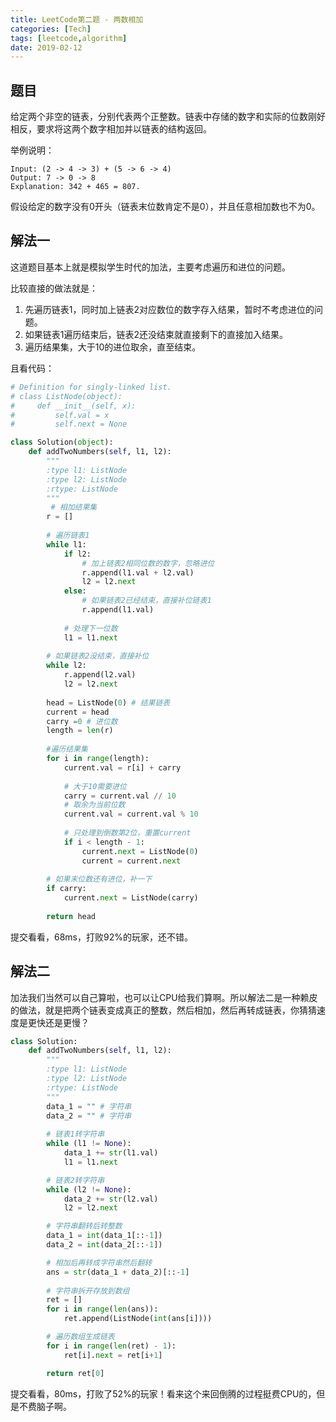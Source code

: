 ```yaml
---
title: LeetCode第二题 - 两数相加
categories: [Tech]
tags: [leetcode,algorithm]
date: 2019-02-12
---
```


## 题目

给定两个非空的链表，分别代表两个正整数。链表中存储的数字和实际的位数刚好相反，要求将这两个数字相加并以链表的结构返回。

举例说明：

```
Input: (2 -> 4 -> 3) + (5 -> 6 -> 4)
Output: 7 -> 0 -> 8
Explanation: 342 + 465 = 807.
```

假设给定的数字没有0开头（链表末位数肯定不是0），并且任意相加数也不为0。

## 解法一

这道题目基本上就是模拟学生时代的加法，主要考虑遍历和进位的问题。

比较直接的做法就是：

1. 先遍历链表1，同时加上链表2对应数位的数字存入结果，暂时不考虑进位的问题。
2. 如果链表1遍历结束后，链表2还没结束就直接剩下的直接加入结果。
3. 遍历结果集，大于10的进位取余，直至结束。

且看代码：

```python
# Definition for singly-linked list.
# class ListNode(object):
#     def __init__(self, x):
#         self.val = x
#         self.next = None

class Solution(object):
    def addTwoNumbers(self, l1, l2):
        """
        :type l1: ListNode
        :type l2: ListNode
        :rtype: ListNode
        """
         # 相加结果集
        r = []
        
        # 遍历链表1
        while l1:
            if l2: 
                # 加上链表2相同位数的数字，忽略进位
                r.append(l1.val + l2.val)
                l2 = l2.next
            else:
                # 如果链表2已经结束，直接补位链表1
                r.append(l1.val)
            
            # 处理下一位数
            l1 = l1.next
        
        # 如果链表2没结束，直接补位
        while l2:
            r.append(l2.val)
            l2 = l2.next
        
        head = ListNode(0) # 结果链表
        current = head
        carry =0 # 进位数
        length = len(r)
        
        #遍历结果集
        for i in range(length):
            current.val = r[i] + carry
            
            # 大于10需要进位
            carry = current.val // 10
            # 取余为当前位数
            current.val = current.val % 10
            
            # 只处理到倒数第2位，重置current
            if i < length - 1:
                current.next = ListNode(0)
                current = current.next
        
        # 如果末位数还有进位，补一下
        if carry:
            current.next = ListNode(carry)
                
        return head
```

提交看看，68ms，打败92%的玩家，还不错。

## 解法二

加法我们当然可以自己算啦，也可以让CPU给我们算啊。所以解法二是一种赖皮的做法，就是把两个链表变成真正的整数，然后相加，然后再转成链表，你猜猜速度是更快还是更慢？

```python
class Solution:
    def addTwoNumbers(self, l1, l2):
        """
        :type l1: ListNode
        :type l2: ListNode
        :rtype: ListNode
        """
        data_1 = "" # 字符串
        data_2 = "" # 字符串
        
        # 链表1转字符串
        while (l1 != None):
            data_1 += str(l1.val)
            l1 = l1.next

        # 链表2转字符串
        while (l2 != None):
            data_2 += str(l2.val)
            l2 = l2.next

        # 字符串翻转后转整数
        data_1 = int(data_1[::-1])
        data_2 = int(data_2[::-1])

        # 相加后再转成字符串然后翻转
        ans = str(data_1 + data_2)[::-1]
		
        # 字符串拆开存放到数组
        ret = []
        for i in range(len(ans)):
            ret.append(ListNode(int(ans[i])))

        # 遍历数组生成链表
        for i in range(len(ret) - 1):
            ret[i].next = ret[i+1]

        return ret[0]
```

提交看看，80ms，打败了52%的玩家！看来这个来回倒腾的过程挺费CPU的，但是不费脑子啊。

